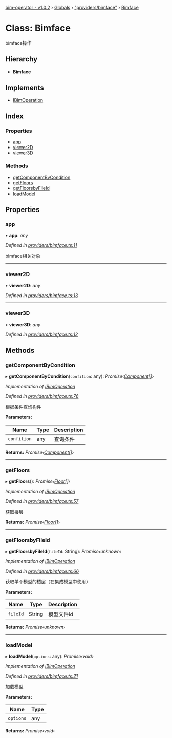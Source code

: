 [bim-operator - v1.0.2](../README.md) › [Globals](../globals.md) › ["providers/bimface"](../modules/_providers_bimface_.md) › [Bimface](_providers_bimface_.bimface.md)

# Class: Bimface

bimface操作

## Hierarchy

* **Bimface**

## Implements

* [IBimOperation](../interfaces/_interface_.ibimoperation.md)

## Index

### Properties

* [app](_providers_bimface_.bimface.md#app)
* [viewer2D](_providers_bimface_.bimface.md#viewer2d)
* [viewer3D](_providers_bimface_.bimface.md#viewer3d)

### Methods

* [getComponentByCondition](_providers_bimface_.bimface.md#getcomponentbycondition)
* [getFloors](_providers_bimface_.bimface.md#getfloors)
* [getFloorsbyFileId](_providers_bimface_.bimface.md#getfloorsbyfileid)
* [loadModel](_providers_bimface_.bimface.md#loadmodel)

## Properties

###  app

• **app**: *any*

*Defined in [providers/bimface.ts:11](https://github.com/youkaisteve/bim-operator/blob/e68d6d4/src/providers/bimface.ts#L11)*

bimface相关对象

___

###  viewer2D

• **viewer2D**: *any*

*Defined in [providers/bimface.ts:13](https://github.com/youkaisteve/bim-operator/blob/e68d6d4/src/providers/bimface.ts#L13)*

___

###  viewer3D

• **viewer3D**: *any*

*Defined in [providers/bimface.ts:12](https://github.com/youkaisteve/bim-operator/blob/e68d6d4/src/providers/bimface.ts#L12)*

## Methods

###  getComponentByCondition

▸ **getComponentByCondition**(`confition`: any): *Promise‹[Component](../interfaces/_interface_.component.md)[]›*

*Implementation of [IBimOperation](../interfaces/_interface_.ibimoperation.md)*

*Defined in [providers/bimface.ts:76](https://github.com/youkaisteve/bim-operator/blob/e68d6d4/src/providers/bimface.ts#L76)*

根据条件查询构件

**Parameters:**

Name | Type | Description |
------ | ------ | ------ |
`confition` | any | 查询条件 |

**Returns:** *Promise‹[Component](../interfaces/_interface_.component.md)[]›*

___

###  getFloors

▸ **getFloors**(): *Promise‹[Floor](../interfaces/_interface_.floor.md)[]›*

*Implementation of [IBimOperation](../interfaces/_interface_.ibimoperation.md)*

*Defined in [providers/bimface.ts:57](https://github.com/youkaisteve/bim-operator/blob/e68d6d4/src/providers/bimface.ts#L57)*

获取楼层

**Returns:** *Promise‹[Floor](../interfaces/_interface_.floor.md)[]›*

___

###  getFloorsbyFileId

▸ **getFloorsbyFileId**(`fileId`: String): *Promise‹unknown›*

*Implementation of [IBimOperation](../interfaces/_interface_.ibimoperation.md)*

*Defined in [providers/bimface.ts:66](https://github.com/youkaisteve/bim-operator/blob/e68d6d4/src/providers/bimface.ts#L66)*

获取单个模型的楼层（在集成模型中使用）

**Parameters:**

Name | Type | Description |
------ | ------ | ------ |
`fileId` | String | 模型文件id  |

**Returns:** *Promise‹unknown›*

___

###  loadModel

▸ **loadModel**(`options`: any): *Promise‹void›*

*Implementation of [IBimOperation](../interfaces/_interface_.ibimoperation.md)*

*Defined in [providers/bimface.ts:21](https://github.com/youkaisteve/bim-operator/blob/e68d6d4/src/providers/bimface.ts#L21)*

加载模型

**Parameters:**

Name | Type |
------ | ------ |
`options` | any |

**Returns:** *Promise‹void›*
